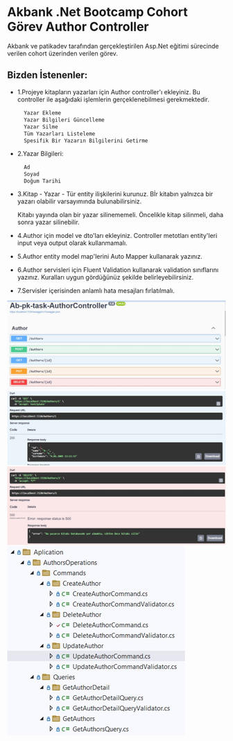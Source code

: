 # Akbank .Net Bootcamp Cohort Görev Author Controller

Akbank ve patikadev tarafından gerçekleştirilen Asp.Net eğitimi sürecinde verilen cohort üzerinden verilen görev.

## Bizden İstenenler:
- 1.Projeye kitapların yazarları için Author controller'ı ekleyiniz. Bu controller ile aşağıdaki işlemlerin gerçeklenebilmesi gerekmektedir.

        Yazar Ekleme
        Yazar Bilgileri Güncelleme
        Yazar Silme
        Tüm Yazarları Listeleme
        Spesifik Bir Yazarın Bilgilerini Getirme

- 2.Yazar Bilgileri:

        Ad
        Soyad
        Doğum Tarihi

- 3.Kitap - Yazar - Tür entity ilişkilerini kurunuz. Bİr kitabın yalnızca bir yazarı olabilir varsayımında bulunabilirsiniz.

    Kitabı yayında olan bir yazar silinememeli. Öncelikle kitap silinmeli, daha sonra yazar silinebilir.

- 4.Author için model ve dto'ları ekleyiniz. Controller metotları entity'leri input veya output olarak kullanmamalı.

- 5.Author entity model map'lerini Auto Mapper kullanarak yazınız.

- 6.Author servisleri için Fluent Validation kullanarak validation sınıflarını yazınız. Kuralları uygun gördüğünüz şekilde belirleyebilirsiniz.

- 7.Servisler içerisinden anlamlı hata mesajları fırlatılmalı.


![Servisler ve Dependency Injection](images/1.jpeg)
![Servisler ve Dependency Injection](images/2.jpeg)
![Servisler ve Dependency Injection](images/3.jpeg)
![Servisler ve Dependency Injection](images/4.jpeg)

